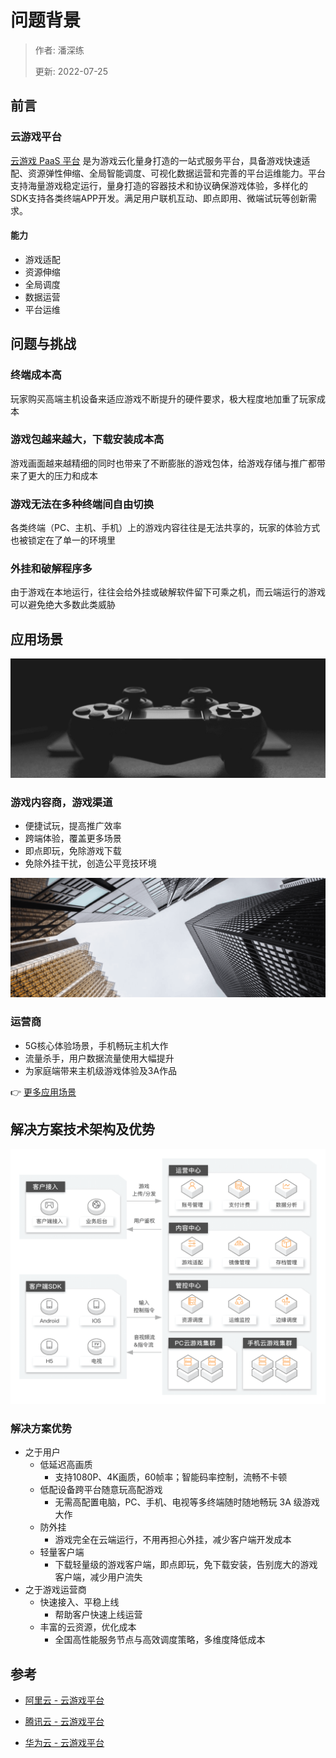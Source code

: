 # 问题背景

> 作者: 潘深练
>
> 更新: 2022-07-25

## 前言

### 云游戏平台

[云游戏 PaaS 平台](https://www.aliyun.com/product/industryengine/cloudgamingplatform) 是为游戏云化量身打造的一站式服务平台，具备游戏快速适配、资源弹性伸缩、全局智能调度、可视化数据运营和完善的平台运维能力。平台支持海量游戏稳定运行，量身打造的容器技术和协议确保游戏体验，多样化的SDK支持各类终端APP开发。满足用户联机互动、即点即用、微端试玩等创新需求。

#### 能力

- 游戏适配
- 资源伸缩
- 全局调度
- 数据运营
- 平台运维





## 问题与挑战

### 终端成本高

玩家购买高端主机设备来适应游戏不断提升的硬件要求，极大程度地加重了玩家成本

### 游戏包越来越大，下载安装成本高

游戏画面越来越精细的同时也带来了不断膨胀的游戏包体，给游戏存储与推广都带来了更大的压力和成本

### 游戏无法在多种终端间自由切换

各类终端（PC、主机、手机）上的游戏内容往往是无法共享的，玩家的体验方式也被锁定在了单一的环境里

### 外挂和破解程序多

由于游戏在本地运行，往往会给外挂或破解软件留下可乘之机，而云端运行的游戏可以避免绝大多数此类威胁





## 应用场景

![](../_media/image/02-problem-background/scen-001.png)

### 游戏内容商，游戏渠道

- 便捷试玩，提高推广效率
- 跨端体验，覆盖更多场景
- 即点即玩，免除游戏下载
- 免除外挂干扰，创造公平竞技环境


![](../_media/image/02-problem-background/scen-002.png)

### 运营商

- 5G核心体验场景，手机畅玩主机大作
- 流量杀手，用户数据流量使用大幅提升
- 为家庭端带来主机级游戏体验及3A作品

👉 [更多应用场景](https://help.aliyun.com/document_detail/176364.htm)



## 解决方案技术架构及优势

![](../_media/image/02-problem-background/solution-001.png)

### 解决方案优势

- 之于用户
    - 低延迟高画质
        - 支持1080P、4K画质，60帧率；智能码率控制，流畅不卡顿
    - 低配设备跨平台随意玩高配游戏
        - 无需高配置电脑，PC、手机、电视等多终端随时随地畅玩 3A 级游戏大作
    - 防外挂
        - 游戏完全在云端运行，不用再担心外挂，减少客户端开发成本
    - 轻量客户端
        - 下载轻量级的游戏客户端，即点即玩，免下载安装，告别庞大的游戏客户端，减少用户流失
- 之于游戏运营商
    - 快速接入、平稳上线
        - 帮助客户快速上线运营
    - 丰富的云资源，优化成本
        - 全国高性能服务节点与高效调度策略，多维度降低成本


## 参考

- [阿里云 - 云游戏平台](https://www.aliyun.com/product/industryengine/cloudgamingplatform)

- [腾讯云 - 云游戏平台](https://cloud.tencent.com/product/gs)

- [华为云 - 云游戏平台](https://www.huaweicloud.com/solution/gamecloud/)



